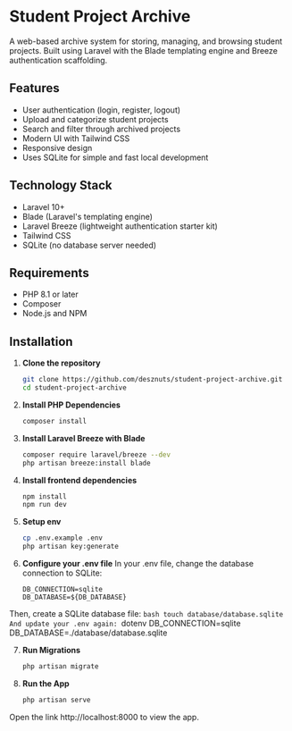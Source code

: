 # Student Project Archive

A web-based archive system for storing, managing, and browsing student projects. Built using Laravel with the Blade templating engine and Breeze authentication scaffolding.

## Features

- User authentication (login, register, logout)
- Upload and categorize student projects
- Search and filter through archived projects
- Modern UI with Tailwind CSS
- Responsive design
- Uses SQLite for simple and fast local development

## Technology Stack

- Laravel 10+
- Blade (Laravel's templating engine)
- Laravel Breeze (lightweight authentication starter kit)
- Tailwind CSS
- SQLite (no database server needed)

## Requirements

- PHP 8.1 or later
- Composer
- Node.js and NPM

## Installation

1. **Clone the repository**
   ```bash
   git clone https://github.com/desznuts/student-project-archive.git
   cd student-project-archive

2. **Install PHP Dependencies**
   ```bash
   composer install

3. **Install Laravel Breeze with Blade**
   ```bash
   composer require laravel/breeze --dev
   php artisan breeze:install blade

4. **Install frontend dependencies**
    ```bash
    npm install
    npm run dev

5. **Setup env**
    ```bash
    cp .env.example .env
    php artisan key:generate

6. **Configure your .env file**
 In your .env file, change the database connection to SQLite:
    ```dotenv
    DB_CONNECTION=sqlite
    DB_DATABASE=${DB_DATABASE}
 Then, create a SQLite database file:
        ```bash
        touch database/database.sqlite
 And update your .env again:
    ```dotenv
    DB_CONNECTION=sqlite
    DB_DATABASE=./database/database.sqlite

7. **Run Migrations**
    ```bash
    php artisan migrate

8. **Run the App**
    ```bash
    php artisan serve
Open the link http://localhost:8000 to view the app.


